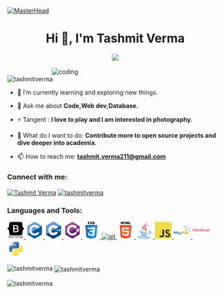 [![MasterHead](https://1.bp.blogspot.com/-7A4WynwLsMw/XbBpCXG8fHI/AAAAAAAAMt4/uOa1bpLskYgrwGbllhSu2SDj_Mig8SXJQCLcBGAsYHQ/s1600/2000_600px.gif)](https://rishavchanda.io)
<h1 align="center">Hi 👋, I'm Tashmit Verma</h1>
<p align="center">
  <a href="https://github.com/DenverCoder1/readme-typing-svg">
    <img src="https://readme-typing-svg.demolab.com/?lines=Sophomore%20at%20MIT%20Manipal;Pursuing%20CCE%20course;Up%20for%20learning%20new%20things&font=Fira%20Code&center=true&width=440&height=45&color=498e78&vCenter=true&pause=1000&size=22" /></a>
</p>
<img align="right" alt="coding" width="400" src="https://imgs.search.brave.com/Hca9cw2vQPxKzfUxz10lgwHpACumRUZUF0hG_FYcq6Y/rs:fit:220:146:1/g:ce/aHR0cHM6Ly9tZWRp/YS50ZW5vci5jb20v/aW1hZ2VzL2IyNDQ2/MGQyOWNmYjIxMjZh/ZmJiYTc4YzJiMDJh/MGQzL3Rlbm9yLmdp/Zg.gif">
<p align="left"> <img src="https://komarev.com/ghpvc/?username=tashmitverma&label=Profile%20views&color=0e75b6&style=flat" alt="tashmitverma" /> </p>

- 🌱 I’m currently learning and exploring new things.

- 💬 Ask me about **Code,Web dev,Database.**

- ⚡ Tangent : **I love to play and I am interested in photography.**

- 🥅 What do I want to do: **Contribute more to open source projects and dive deeper into academia.**

- 📫 How to reach me: **tashmit.verma211@gmail.com**

<h3 align="left">Connect with me:</h3>
<p align="left">
<a href="https://linkedin.com/in/tashmit verma" target="blank"><img align="center" src="https://raw.githubusercontent.com/rahuldkjain/github-profile-readme-generator/master/src/images/icons/Social/linked-in-alt.svg" alt="Tashmit Verma" height="30" width="40" /></a>
<a href="https://instagram.com/tashmitverma" target="blank"><img align="center" src="https://raw.githubusercontent.com/rahuldkjain/github-profile-readme-generator/master/src/images/icons/Social/instagram.svg" alt="tashmitverma" height="30" width="40" /></a>
</p>

<h3 align="left">Languages and Tools:</h3>
<p align="left"> <a href="https://getbootstrap.com" target="_blank" rel="noreferrer"> <img src="https://raw.githubusercontent.com/devicons/devicon/master/icons/bootstrap/bootstrap-plain-wordmark.svg" alt="bootstrap" width="40" height="40"/> </a> <a href="https://www.cprogramming.com/" target="_blank" rel="noreferrer"> <img src="https://raw.githubusercontent.com/devicons/devicon/master/icons/c/c-original.svg" alt="c" width="40" height="40"/> </a> <a href="https://www.w3schools.com/cpp/" target="_blank" rel="noreferrer"> <img src="https://raw.githubusercontent.com/devicons/devicon/master/icons/cplusplus/cplusplus-original.svg" alt="cplusplus" width="40" height="40"/> </a> <a href="https://www.w3schools.com/cs/" target="_blank" rel="noreferrer"> <img src="https://raw.githubusercontent.com/devicons/devicon/master/icons/csharp/csharp-original.svg" alt="csharp" width="40" height="40"/> </a> <a href="https://www.w3schools.com/css/" target="_blank" rel="noreferrer"> <img src="https://raw.githubusercontent.com/devicons/devicon/master/icons/css3/css3-original-wordmark.svg" alt="css3" width="40" height="40"/> </a> <a href="https://git-scm.com/" target="_blank" rel="noreferrer"> <img src="https://www.vectorlogo.zone/logos/git-scm/git-scm-icon.svg" alt="git" width="40" height="40"/> </a> <a href="https://www.w3.org/html/" target="_blank" rel="noreferrer"> <img src="https://raw.githubusercontent.com/devicons/devicon/master/icons/html5/html5-original-wordmark.svg" alt="html5" width="40" height="40"/> </a> <a href="https://www.java.com" target="_blank" rel="noreferrer"> <img src="https://raw.githubusercontent.com/devicons/devicon/master/icons/java/java-original.svg" alt="java" width="40" height="40"/> </a> <a href="https://developer.mozilla.org/en-US/docs/Web/JavaScript" target="_blank" rel="noreferrer"> <img src="https://raw.githubusercontent.com/devicons/devicon/master/icons/javascript/javascript-original.svg" alt="javascript" width="40" height="40"/> </a> <a href="https://www.mysql.com/" target="_blank" rel="noreferrer"> <img src="https://raw.githubusercontent.com/devicons/devicon/master/icons/mysql/mysql-original-wordmark.svg" alt="mysql" width="40" height="40"/> </a> <a href="https://www.oracle.com/" target="_blank" rel="noreferrer"> <img src="https://raw.githubusercontent.com/devicons/devicon/master/icons/oracle/oracle-original.svg" alt="oracle" width="40" height="40"/> </a> <a href="https://www.python.org" target="_blank" rel="noreferrer"> <img src="https://raw.githubusercontent.com/devicons/devicon/master/icons/python/python-original.svg" alt="python" width="40" height="40"/> </a> </p>

<p><img align="left" src="https://github-readme-stats.vercel.app/api/top-langs?username=tashmitverma&show_icons=true&locale=en&layout=compact" alt="tashmitverma" /></p>

<p>&nbsp;<img align="center" src="https://github-readme-stats.vercel.app/api?username=tashmitverma&show_icons=true&locale=en" alt="tashmitverma" /></p>

<p><img align="center" src="https://github-readme-streak-stats.herokuapp.com/?user=tashmitverma&" alt="tashmitverma" /></p>
